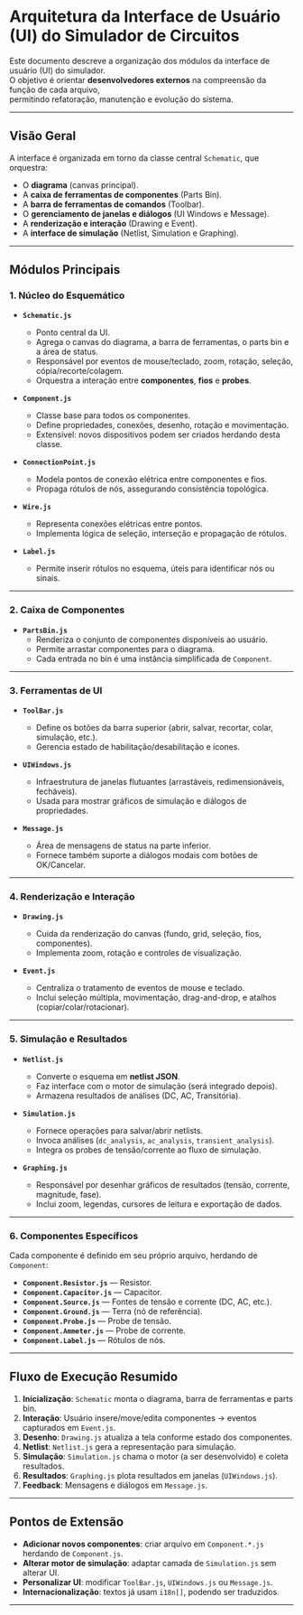 # Arquitetura da Interface de Usuário (UI) do Simulador de Circuitos

Este documento descreve a organização dos módulos da interface de usuário (UI) do simulador.  
O objetivo é orientar **desenvolvedores externos** na compreensão da função de cada arquivo,  
permitindo refatoração, manutenção e evolução do sistema.

---

## Visão Geral

A interface é organizada em torno da classe central `Schematic`, que orquestra:

- O **diagrama** (canvas principal).
- A **caixa de ferramentas de componentes** (Parts Bin).
- A **barra de ferramentas de comandos** (Toolbar).
- O **gerenciamento de janelas e diálogos** (UI Windows e Message).
- A **renderização e interação** (Drawing e Event).
- A **interface de simulação** (Netlist, Simulation e Graphing).

---

## Módulos Principais

### 1. Núcleo do Esquemático
- **`Schematic.js`**
  - Ponto central da UI.
  - Agrega o canvas do diagrama, a barra de ferramentas, o parts bin e a área de status.
  - Responsável por eventos de mouse/teclado, zoom, rotação, seleção, cópia/recorte/colagem.
  - Orquestra a interação entre **componentes**, **fios** e **probes**.

- **`Component.js`**
  - Classe base para todos os componentes.
  - Define propriedades, conexões, desenho, rotação e movimentação.
  - Extensível: novos dispositivos podem ser criados herdando desta classe.

- **`ConnectionPoint.js`**
  - Modela pontos de conexão elétrica entre componentes e fios.
  - Propaga rótulos de nós, assegurando consistência topológica.

- **`Wire.js`**
  - Representa conexões elétricas entre pontos.
  - Implementa lógica de seleção, interseção e propagação de rótulos.

- **`Label.js`**
  - Permite inserir rótulos no esquema, úteis para identificar nós ou sinais.

---

### 2. Caixa de Componentes
- **`PartsBin.js`**
  - Renderiza o conjunto de componentes disponíveis ao usuário.
  - Permite arrastar componentes para o diagrama.
  - Cada entrada no bin é uma instância simplificada de `Component`.

---

### 3. Ferramentas de UI
- **`ToolBar.js`**
  - Define os botões da barra superior (abrir, salvar, recortar, colar, simulação, etc.).
  - Gerencia estado de habilitação/desabilitação e ícones.

- **`UIWindows.js`**
  - Infraestrutura de janelas flutuantes (arrastáveis, redimensionáveis, fecháveis).
  - Usada para mostrar gráficos de simulação e diálogos de propriedades.

- **`Message.js`**
  - Área de mensagens de status na parte inferior.
  - Fornece também suporte a diálogos modais com botões de OK/Cancelar.

---

### 4. Renderização e Interação
- **`Drawing.js`**
  - Cuida da renderização do canvas (fundo, grid, seleção, fios, componentes).
  - Implementa zoom, rotação e controles de visualização.

- **`Event.js`**
  - Centraliza o tratamento de eventos de mouse e teclado.
  - Inclui seleção múltipla, movimentação, drag-and-drop, e atalhos (copiar/colar/rotacionar).

---

### 5. Simulação e Resultados
- **`Netlist.js`**
  - Converte o esquema em **netlist JSON**.
  - Faz interface com o motor de simulação (será integrado depois).
  - Armazena resultados de análises (DC, AC, Transitória).

- **`Simulation.js`**
  - Fornece operações para salvar/abrir netlists.
  - Invoca análises (`dc_analysis`, `ac_analysis`, `transient_analysis`).
  - Integra os probes de tensão/corrente ao fluxo de simulação.

- **`Graphing.js`**
  - Responsável por desenhar gráficos de resultados (tensão, corrente, magnitude, fase).
  - Inclui zoom, legendas, cursores de leitura e exportação de dados.

---

### 6. Componentes Específicos
Cada componente é definido em seu próprio arquivo, herdando de `Component`:

- **`Component.Resistor.js`** — Resistor.
- **`Component.Capacitor.js`** — Capacitor.
- **`Component.Source.js`** — Fontes de tensão e corrente (DC, AC, etc.).
- **`Component.Ground.js`** — Terra (nó de referência).
- **`Component.Probe.js`** — Probe de tensão.
- **`Component.Ammeter.js`** — Probe de corrente.
- **`Component.Label.js`** — Rótulos de nós.

---

## Fluxo de Execução Resumido

1. **Inicialização**: `Schematic` monta o diagrama, barra de ferramentas e parts bin.
2. **Interação**: Usuário insere/move/edita componentes → eventos capturados em `Event.js`.
3. **Desenho**: `Drawing.js` atualiza a tela conforme estado dos componentes.
4. **Netlist**: `Netlist.js` gera a representação para simulação.
5. **Simulação**: `Simulation.js` chama o motor (a ser desenvolvido) e coleta resultados.
6. **Resultados**: `Graphing.js` plota resultados em janelas (`UIWindows.js`).
7. **Feedback**: Mensagens e diálogos em `Message.js`.

---

## Pontos de Extensão

- **Adicionar novos componentes**: criar arquivo em `Component.*.js` herdando de `Component.js`.
- **Alterar motor de simulação**: adaptar camada de `Simulation.js` sem alterar UI.
- **Personalizar UI**: modificar `ToolBar.js`, `UIWindows.js` ou `Message.js`.
- **Internacionalização**: textos já usam `i18n[]`, podendo ser traduzidos.

---
